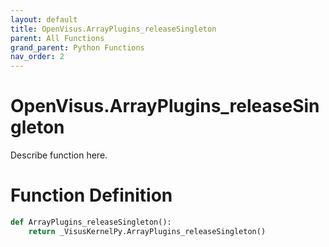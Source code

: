 ```yaml
---
layout: default
title: OpenVisus.ArrayPlugins_releaseSingleton
parent: All Functions
grand_parent: Python Functions
nav_order: 2
---
```


# OpenVisus.ArrayPlugins_releaseSingleton

Describe function here.

# Function Definition

```python
def ArrayPlugins_releaseSingleton():
    return _VisusKernelPy.ArrayPlugins_releaseSingleton()
```